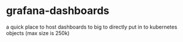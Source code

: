 # grafana-dashboards

a quick place to host dashboards to big to directly put in to kubernetes objects
(max size is 250k)
